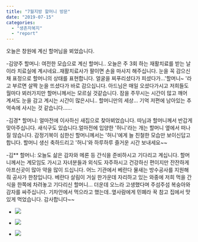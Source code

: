 ```yaml
---
title: "7월지방 할머니 방문"
date: "2019-07-15"
categories: 
  - "생존자복지"
  - "report"
---
```


오늘은 창원에 계신 할머님을 뵈었습니다.

\-김양주 할머니: 여전한 모습으로 계신 할머니.. 오늘은 주 3회 하는 재활치료를 받는 날이라 치료실에 계시네요..재활치료사가 팔이면 손을 마사지 해주십니다. 눈을 꼭 감으신 채 표정으로 할머니의 상태를 표현합니다. 얼굴을 찌푸리셨다가 피셨다가...'할머니~ '라고 부르면 살짝 눈을 뜨셨다가 바로 감으십니다. 아드님은 매일 오셨다가시고 저희들도 월마다 뵈러가지만 할머니께서는 모르실 것같습니다. 잠을 주무시는 시간이 많고 깨어 계셔도 눈을 감고 계시는 시간이 많은시니.. 할머니만의 세상... 기억 저편에 남아있는 추억속에 사시는 것 같습니다......

\-김경\* 할머니: 얼마전에 이사하신 새집으로 찾아뵈었습니다. 따님과 할머니께서 반갑게 맞아주십니다. 새식구도 있습니다.얼마전에 입양한 '허니'라는 개는 할머니 옆에서 떠나질 않습니다. 감정기복이 심한신 할머니께서는 '허니'에게 늘 친철한 모습만 보이신답고 합니다. 할머니 생신 축하드리고 '허니'와 하루하루 즐거운 시간 보내세요~~

\-김\*\* 할머니: 오늘도 삶은 감자와 메론 등 간식을 준비하시고 기다리고 계십니다. 할머니께서는 계모임도 가시고 자녀분들과 외식도 자주하시고 건강하신 편이지만 잔잔하게 아프신곳이 많아 약을 많이 드십니다. 어느 기관에서 베란다 물새는 방수공사를 지원해줘 공사가 한창입니다. 베란다 살림이 거실 한가운데 자리하고 있는 와중에 저희 먹을 간식을 한쪽에 차려놓고 기다리신 할머니... 더운데 오느라 고생했다며 주섬주섬 복숭아와 감자를 싸주십니다. 기차안에서 먹으라고 했는데..옆사람에게 민폐라 꾹 참고 집에서 맛있게 먹었습니다. 감사합니다~~

- ![](https://r2.womenandwar.net/2019/07/0715-김경애할머니.jpg)
    
- ![](https://r2.womenandwar.net/2019/11/0715-할머니-간식.png)
    
- ![](https://r2.womenandwar.net/2019/11/0715-할머니집.jpg)
